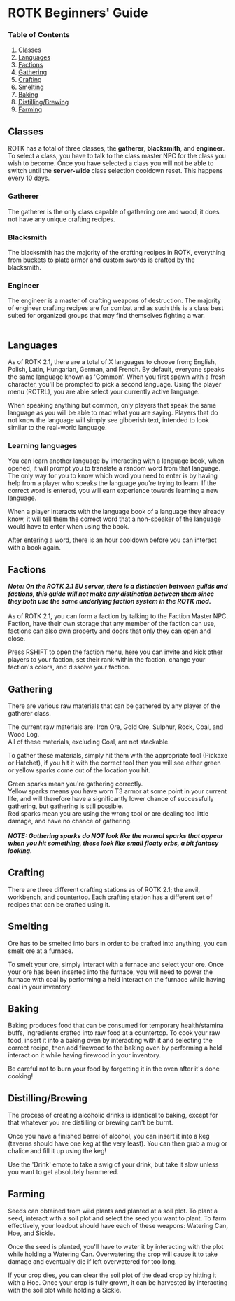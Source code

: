 # ROTK Beginners' Guide

### Table of Contents
1. [Classes](#classes)
2. [Languages](#languages)
3. [Factions](#factions)
4. [Gathering](#gathering)
5. [Crafting](#crafting)
6. [Smelting](#smelting)
7. [Baking](#baking)
8. [Distilling/Brewing](#distillingbrewing)
9. [Farming](#farming)


## Classes
ROTK has a total of three classes, the **gatherer**, **blacksmith**, and **engineer**.
To select a class, you have to talk to the class master NPC for the class you wish to become. Once you have selected a class you will not be able to switch until the **server-wide** class selection cooldown reset. This happens every 10 days.

### Gatherer
The gatherer is the only class capable of gathering ore and wood, it does not have any unique crafting recipes.
<br>
### Blacksmith
The blacksmith has the majority of the crafting recipes in ROTK, everything from buckets to plate armor and custom swords is crafted by the blacksmith.
<br>
### Engineer
The engineer is a master of crafting weapons of destruction. The majority of engineer crafting recipes are for combat and as such this is a class best suited for organized groups that may find themselves fighting a war.
<br><br>

## Languages
As of ROTK 2.1, there are a total of X languages to choose from; English, Polish, Latin, Hungarian, German, and French.
By default, everyone speaks the same language known as 'Common'. When you first spawn with a fresh character, you'll be prompted to pick a second language.
Using the player menu (RCTRL), you are able select your currently active language. 

When speaking anything but common, only players that speak the same language as you will be able to read what you are saying. Players that do not know the language will simply see gibberish text, intended to look similar to the real-world language.
<br>

### Learning languages

You can learn another language by interacting with a language book, when opened, it will prompt you to translate a random word from that language. The only way for you to know which word you need to enter is by having help from a player who speaks the language you're trying to learn. If the correct word is entered, you will earn experience towards learning a new language.

When a player interacts with the language book of a language they already know, it will tell them the correct word that a non-speaker of the language would have to enter when using the book.

After entering a word, there is an hour cooldown before you can interact with a book again.

## Factions
***Note: On the ROTK 2.1 EU server, there is a distinction between guilds and factions, this guide will not make any distinction between them since they both use the same underlying faction system in the ROTK mod.*** <br><br>
As of ROTK 2.1, you can form a faction by talking to the Faction Master NPC.<br>
Faction, have their own storage that any member of the faction can use, factions can also own property and doors that only they can open and close.

Press RSHIFT to open the faction menu, here you can invite and kick other players to your faction, set their rank within the faction, change your faction's colors, and dissolve your faction.

## Gathering

There are various raw materials that can be gathered by any player of the gatherer class.

The current raw materials are: Iron Ore, Gold Ore, Sulphur, Rock, Coal, and Wood Log.<br>
All of these materials, excluding Coal, are not stackable.

To gather these materials, simply hit them with the appropriate tool (Pickaxe or Hatchet), if you hit it with the correct tool then you will see either green or yellow sparks come out of the location you hit. 

Green sparks mean you're gathering correctly. <br>
Yellow sparks means you have worn T3 armor at some point in your current life, and will therefore have a significantly lower chance of successfully gathering, but gathering is still possible. <br>
Red sparks mean you are using the wrong tool or are dealing too little damage, and have no chance of gathering.
<br><br>
***NOTE: Gathering sparks do NOT look like the normal sparks that appear when you hit something, these look like small floaty orbs, a bit fantasy looking.***

## Crafting
There are three different crafting stations as of ROTK 2.1; the anvil, workbench, and countertop.
Each crafting station has a different set of recipes that can be crafted using it.

## Smelting
Ore has to be smelted into bars in order to be crafted into anything, you can smelt ore at a furnace.

To smelt your ore, simply interact with a furnace and select your ore. Once your ore has been inserted into the furnace, you will need to power the furnace with coal by performing a held interact on the furnace while having coal in your inventory.

## Baking
Baking produces food that can be consumed for temporary health/stamina buffs, ingredients crafted into raw food at a countertop.
To cook your raw food, insert it into a baking oven by interacting with it and selecting the correct recipe, then add firewood to the baking oven by performing a held interact on it while having firewood in your inventory.

Be careful not to burn your food by forgetting it in the oven after it's done cooking!

## Distilling/Brewing
The process of creating alcoholic drinks is identical to baking, except for that whatever you are distilling or brewing can't be burnt.

Once you have a finished barrel of alcohol, you can insert it into a keg (taverns should have one keg at the very least). You can then grab a mug or chalice and fill it up using the keg! 

Use the 'Drink' emote to take a swig of your drink, but take it slow unless you want to get absolutely hammered.

## Farming
Seeds can obtained from wild plants and planted at a soil plot. To plant a seed, interact with a soil plot and select the seed you want to plant.
To farm effectively, your loadout should have each of these weapons: Watering Can, Hoe, and Sickle.

Once the seed is planted, you'll have to water it by interacting with the plot while holding a Watering Can. Overwatering the crop will cause it to take damage and eventually die if left overwatered for too long.

If your crop dies, you can clear the soil plot of the dead crop by hitting it with a Hoe.
Once your crop is fully grown, it can be harvested by interacting with the soil plot while holding a Sickle.



